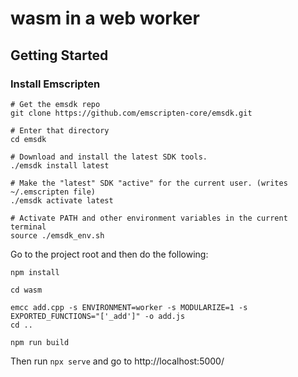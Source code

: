 # wasm in a web worker

## Getting Started

### Install Emscripten

```shell script
# Get the emsdk repo
git clone https://github.com/emscripten-core/emsdk.git

# Enter that directory
cd emsdk

# Download and install the latest SDK tools.
./emsdk install latest

# Make the "latest" SDK "active" for the current user. (writes ~/.emscripten file)
./emsdk activate latest

# Activate PATH and other environment variables in the current terminal
source ./emsdk_env.sh
```

Go to the project root and then do the following:

```shell script
npm install

cd wasm

emcc add.cpp -s ENVIRONMENT=worker -s MODULARIZE=1 -s EXPORTED_FUNCTIONS="['_add']" -o add.js
cd ..

npm run build
```

Then run `npx serve` and go to http://localhost:5000/





